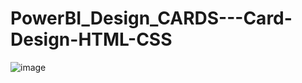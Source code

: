 # PowerBI_Design_CARDS---Card-Design-HTML-CSS

![image](https://github.com/user-attachments/assets/dcb70b4a-e36c-4bb6-bf29-2e89683572e4)

